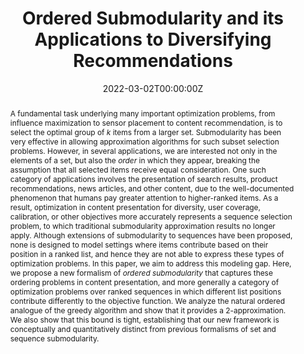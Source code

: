 ---
title: "Ordered Submodularity and its Applications to Diversifying Recommendations"

# Authors
# If you created a profile for a user (e.g. the default `admin` user), write the username (folder name) here 
# and it will be replaced with their full name and linked to their profile.
authors:
- Jon Kleinberg
- admin
- Eva Tardos

# Author notes (optional)
# author_notes:
# - "Equal contribution"
# - "Equal contribution"
# - "Equal contribution"

date: "2022-03-02T00:00:00Z"
doi: "10.48550/arXiv.2203.00233"

# Schedule page publish date (NOT publication's date).
publishDate: "2022-03-02T00:00:00Z"

# Publication type.
# Legend: 0 = Uncategorized; 1 = Conference paper; 2 = Journal article;
# 3 = Preprint / Working Paper; 4 = Report; 5 = Book; 6 = Book section;
# 7 = Thesis; 8 = Patent
publication_types: ["3"]

# Publication name and optional abbreviated publication name.
publication: arXiv preprint
publication_short: arXiv preprint

abstract: A fundamental task underlying many important optimization problems, from influence maximization to sensor placement to content recommendation, is to select the optimal group of _k_ items from a larger set. Submodularity has been very effective in allowing approximation algorithms for such subset selection problems. However, in several applications, we are interested not only in the elements of a set, but also the _order_ in which they appear, breaking the assumption that all selected items receive equal consideration. One such category of applications involves the presentation of search results, product recommendations, news articles, and other content, due to the well-documented phenomenon that humans pay greater attention to higher-ranked items. As a result, optimization in content presentation for diversity, user coverage, calibration, or other objectives more accurately represents a sequence selection problem, to which traditional submodularity approximation results no longer apply. Although extensions of submodularity to sequences have been proposed, none is designed to model settings where items contribute based on their position in a ranked list, and hence they are not able to express these types of optimization problems. In this paper, we aim to address this modeling gap. Here, we propose a new formalism of _ordered submodularity_ that captures these ordering problems in content presentation, and more generally a category of optimization problems over ranked sequences in which different list positions contribute differently to the objective function. We analyze the natural ordered analogue of the greedy algorithm and show that it provides a 2-approximation. We also show that this bound is tight, establishing that our new framework is conceptually and quantitatively distinct from previous formalisms of set and sequence submodularity.

# Summary. An optional shortened abstract.
summary: We present a new formalism of _ordered submodularity_ that captures a useful class of optimization problems over ranked sequences, in which different list positions contribute differently to the objective function. We show that the natural greedy algorithm is a 2-approximation, and that this performance guarantee is tight. 

tags: []

# Display this page in the Featured widget?
featured: false

# Custom links (uncomment lines below)
# links:
# - name: Custom Link
#   url: http://example.org

url_pdf: 'https://arxiv.org/pdf/2203.00233.pdf'
url_code: ''
url_dataset: ''
url_poster: ''
url_project: ''
url_slides: ''
url_source: ''
url_video: ''

# Featured image
# To use, add an image named `featured.jpg/png` to your page's folder. 
image:
  caption: 'Image credit: [**Unsplash**](https://unsplash.com/photos/pLCdAaMFLTE)'
  focal_point: ""
  preview_only: false

# Associated Projects (optional).
#   Associate this publication with one or more of your projects.
#   Simply enter your project's folder or file name without extension.
#   E.g. `internal-project` references `content/project/internal-project/index.md`.
#   Otherwise, set `projects: []`.
projects: []

# Slides (optional).
#   Associate this publication with Markdown slides.
#   Simply enter your slide deck's filename without extension.
#   E.g. `slides: "example"` references `content/slides/example/index.md`.
#   Otherwise, set `slides: ""`.
slides: ""
---